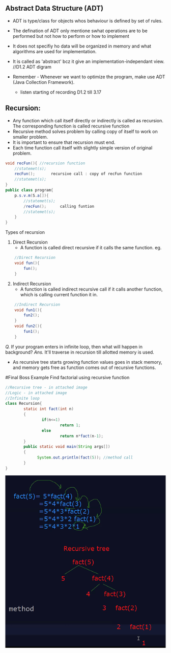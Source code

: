 ## Abstract Data Structure (ADT)
- ADT is type/class for objects whos behaviour is defined by set of rules.
- The defination of ADT only mentione swhat operations are to be performed but not how to perform or how to implement
- It does not specifiy ho data will be organized in memory and what algorithms are used for implementation.
- It is called as 'abstract' bcz it give an implementation-independant view.
//D1.2 ADT digram
- Remember - Whenever we want to optimize the program, make use ADT (Java Collection Framework).

  - listen starting of recording D1.2 till 3.17

## Recursion:
- Any function which call itself directly or indirectly is called as recursion. The corresponding function is called recursive function
- Recursive method solves problem by calling copy of itself to work on smaller problem.
- It is important to ensure that recursion must end.
- Each time function call itself with slightly simple version of original problem.

```java
void recFun(){ //recursion function
	//statemet(s);
	recFun();		recursive call : copy of recFun function
	//statemet(s);
}
public class program{
	p.s.v.m(S.a[]){
		//statemet(s);
		/recFun();	 	calling funtion
		//statemet(s);
	}
}
```
Types of recursion
1. Direct Recursion
	- A function is called direct recursive if it calls the same function. eg.
```java
	//Direct Recursion
	void fun(){
		fun();
	}
```
2. Indirect Recursion
	- A function is called indirect recursive call if it calls another function, which is calling current function it in.
```java
	//Indirect Recursion
	void fun1(){
		fun2();
	}
	void fun2(){
		fun1();
	}
```

*Q.* If your program enters in infinite loop, then what will happen in background? 
*Ans.* It'll traverse in recursion till allotted memory is used.
	
- As recursive tree starts growing function values goes in stack memory, and memory gets free as function comes out of recursive functions.
	
#Final Boss Example
Find factorial using recursive function
```java
//Recursive tree - in attached image
//Logic - in attached image	
//Infinite loop
class Recursion{
        static int fact(int n)
        {
                if(n<=1)
                        return 1;
                else
                        return n*fact(n-1);
        }
        public static void main(String args[])
        {
              System.out.println(fact(5)); //method call
        }
}

```
![Logic & Recursive Tree](https://github.com/pareshsjoshi/Bin-Brainers/blob/main/ADS%2FD1%2FRecursion%20Logic.png)